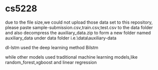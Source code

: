 # cs5228
due to the file size,we could not upload those data set to this repository,
please paste sample-submission.csv,train.csv,test.csv to the data folder
and also decompress the auxiliary_data.zip to form a new folder named auxiliary_data under data folder
i.e.\data\auxiliary-data

dl-lstm used the deep learning method Bilstm

while other models used traditional machine learning models,like random_forest,xgboost and linear regression
